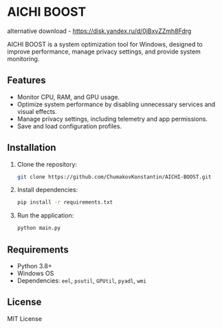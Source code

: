 # AICHI BOOST
alternative download - https://disk.yandex.ru/d/0jBxvZZmh8Fdrg


AICHI BOOST is a system optimization tool for Windows, designed to improve performance, manage privacy settings, and provide system monitoring.

## Features
- Monitor CPU, RAM, and GPU usage.
- Optimize system performance by disabling unnecessary services and visual effects.
- Manage privacy settings, including telemetry and app permissions.
- Save and load configuration profiles.

## Installation
1. Clone the repository:
   ```bash
   git clone https://github.com/ChumakovKonstantin/AICHI-BOOST.git
   ```
2. Install dependencies:
   ```bash
   pip install -r requirements.txt
   ```
3. Run the application:
   ```bash
   python main.py
   ```

## Requirements
- Python 3.8+
- Windows OS
- Dependencies: `eel`, `psutil`, `GPUtil`, `pyadl`, `wmi`

## License
MIT License
